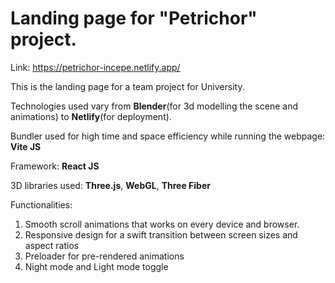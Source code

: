 # Landing page for "Petrichor" project.

Link: https://petrichor-incepe.netlify.app/

This is the landing page for a team project for University.

Technologies used vary from **Blender**(for 3d modelling the scene and animations) to **Netlify**(for deployment).

Bundler used for high time and space efficiency while running the webpage: **Vite JS**

Framework: **React JS**

3D libraries used: **Three.js**, **WebGL**, **Three Fiber**

Functionalities: 

1. Smooth scroll animations that works on every device and browser.<br>
2. Responsive design for a swift transition between screen sizes and aspect ratios<br>
3. Preloader for pre-rendered animations<br>
4. Night mode and Light mode toggle<br>

